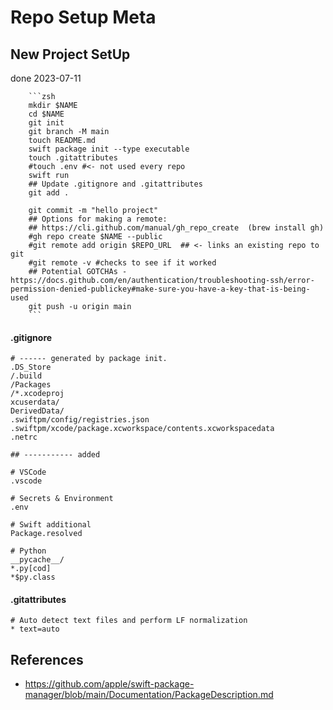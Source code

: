 # Repo Setup Meta

## New Project SetUp

done 2023-07-11

        ```zsh
        mkdir $NAME
        cd $NAME
        git init
        git branch -M main
        touch README.md
        swift package init --type executable
        touch .gitattributes
        #touch .env #<- not used every repo
        swift run
        ## Update .gitignore and .gitattributes
        git add .

        git commit -m "hello project"
        ## Options for making a remote:
        ## https://cli.github.com/manual/gh_repo_create  (brew install gh)
        #gh repo create $NAME --public
        #git remote add origin $REPO_URL  ## <- links an existing repo to git
        #git remote -v #checks to see if it worked
        ## Potential GOTCHAs - https://docs.github.com/en/authentication/troubleshooting-ssh/error-permission-denied-publickey#make-sure-you-have-a-key-that-is-being-used
        git push -u origin main
        ```

#### .gitignore

```
# ------ generated by package init.
.DS_Store
/.build
/Packages
/*.xcodeproj
xcuserdata/
DerivedData/
.swiftpm/config/registries.json
.swiftpm/xcode/package.xcworkspace/contents.xcworkspacedata
.netrc

## ----------- added

# VSCode
.vscode

# Secrets & Environment
.env

# Swift additional
Package.resolved

# Python
__pycache__/
*.py[cod]
*$py.class
```

#### .gitattributes

```
# Auto detect text files and perform LF normalization
* text=auto
```

## References

- https://github.com/apple/swift-package-manager/blob/main/Documentation/PackageDescription.md